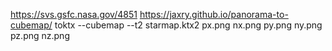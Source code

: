 https://svs.gsfc.nasa.gov/4851
https://jaxry.github.io/panorama-to-cubemap/
toktx --cubemap --t2 starmap.ktx2 px.png nx.png py.png ny.png pz.png nz.png